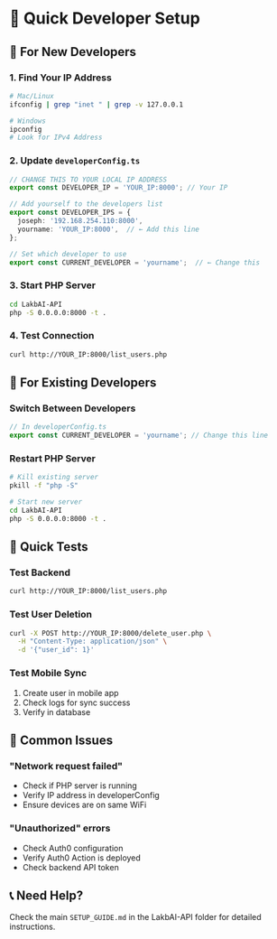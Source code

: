 # 🚀 Quick Developer Setup

## 📱 For New Developers

### 1. Find Your IP Address
```bash
# Mac/Linux
ifconfig | grep "inet " | grep -v 127.0.0.1

# Windows
ipconfig
# Look for IPv4 Address
```

### 2. Update `developerConfig.ts`
```typescript
// CHANGE THIS TO YOUR LOCAL IP ADDRESS
export const DEVELOPER_IP = 'YOUR_IP:8000'; // Your IP

// Add yourself to the developers list
export const DEVELOPER_IPS = {
  joseph: '192.168.254.110:8000',
  yourname: 'YOUR_IP:8000',  // ← Add this line
};

// Set which developer to use
export const CURRENT_DEVELOPER = 'yourname';  // ← Change this
```

### 3. Start PHP Server
```bash
cd LakbAI-API
php -S 0.0.0.0:8000 -t .
```

### 4. Test Connection
```bash
curl http://YOUR_IP:8000/list_users.php
```

## 🔄 For Existing Developers

### Switch Between Developers
```typescript
// In developerConfig.ts
export const CURRENT_DEVELOPER = 'yourname'; // Change this line
```

### Restart PHP Server
```bash
# Kill existing server
pkill -f "php -S"

# Start new server
cd LakbAI-API
php -S 0.0.0.0:8000 -t .
```

## 🧪 Quick Tests

### Test Backend
```bash
curl http://YOUR_IP:8000/list_users.php
```

### Test User Deletion
```bash
curl -X POST http://YOUR_IP:8000/delete_user.php \
  -H "Content-Type: application/json" \
  -d '{"user_id": 1}'
```

### Test Mobile Sync
1. Create user in mobile app
2. Check logs for sync success
3. Verify in database

## 🚨 Common Issues

### "Network request failed"
- Check if PHP server is running
- Verify IP address in developerConfig
- Ensure devices are on same WiFi

### "Unauthorized" errors
- Check Auth0 configuration
- Verify Auth0 Action is deployed
- Check backend API token

## 📞 Need Help?
Check the main `SETUP_GUIDE.md` in the LakbAI-API folder for detailed instructions.
